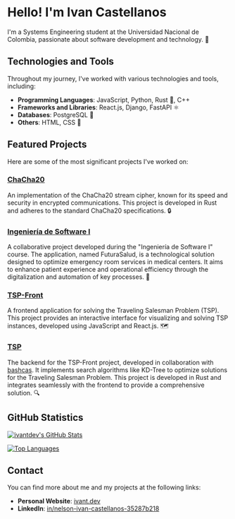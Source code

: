 # Hello! I'm Ivan Castellanos

I'm a Systems Engineering student at the Universidad Nacional de Colombia, passionate about software development and technology. 🚀

## Technologies and Tools

Throughout my journey, I've worked with various technologies and tools, including:

- **Programming Languages**: JavaScript, Python, Rust 🦀, C++
- **Frameworks and Libraries**: React.js, Django, FastAPI ⚛️
- **Databases**: PostgreSQL 🐘
- **Others**: HTML, CSS 🎨

## Featured Projects

Here are some of the most significant projects I've worked on:

### [ChaCha20](https://github.com/ivantdev/chacha20)

An implementation of the ChaCha20 stream cipher, known for its speed and security in encrypted communications. This project is developed in Rust and adheres to the standard ChaCha20 specifications. 🔒

### [Ingeniería de Software I](https://github.com/ivantdev/ingenieriasoftwareI)

A collaborative project developed during the "Ingeniería de Software I" course. The application, named FuturaSalud, is a technological solution designed to optimize emergency room services in medical centers. It aims to enhance patient experience and operational efficiency through the digitalization and automation of key processes. 🏥

### [TSP-Front](https://github.com/ivantdev/tsp-front)

A frontend application for solving the Traveling Salesman Problem (TSP). This project provides an interactive interface for visualizing and solving TSP instances, developed using JavaScript and React.js. 🗺️

### [TSP](https://github.com/ivantdev/tsp)

The backend for the TSP-Front project, developed in collaboration with [bashcas](https://github.com/bashcas). It implements search algorithms like KD-Tree to optimize solutions for the Traveling Salesman Problem. This project is developed in Rust and integrates seamlessly with the frontend to provide a comprehensive solution. 🔍

## GitHub Statistics

[![ivantdev's GitHub Stats](https://github-readme-stats.vercel.app/api?username=ivantdev&show_icons=true&theme=radical)](https://github.com/anuraghazra/github-readme-stats)

[![Top Languages](https://github-readme-stats.vercel.app/api/top-langs/?username=ivantdev&layout=compact&theme=radical)](https://github.com/anuraghazra/github-readme-stats)

## Contact

You can find more about me and my projects at the following links:

- **Personal Website**: [ivant.dev](https://ivant.dev)
- **LinkedIn**: [in/nelson-ivan-castellanos-35287b218](https://www.linkedin.com/in/nelson-ivan-castellanos-35287b218)

